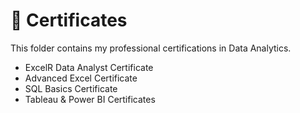 # 📜 Certificates

This folder contains my professional certifications in Data Analytics.  
- ExcelR Data Analyst Certificate  
- Advanced Excel Certificate  
- SQL Basics Certificate  
- Tableau & Power BI Certificates  

